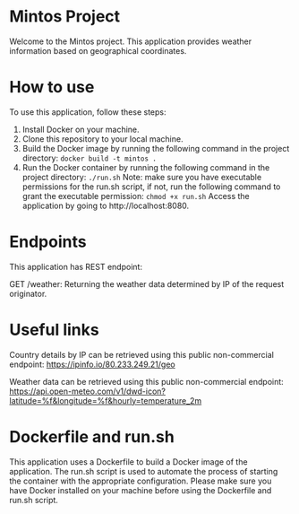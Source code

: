 # Mintos Project

Welcome to the Mintos project. This application provides weather information based on geographical coordinates.

# How to use
To use this application, follow these steps:

1. Install Docker on your machine.
2. Clone this repository to your local machine.
3. Build the Docker image by running the following command in the project directory:
   `docker build -t mintos .`
4. Run the Docker container by running the following command in the project directory:
   `./run.sh`
   Note: make sure you have executable permissions for the run.sh script, if not, run the following command to grant the executable permission:
   `chmod +x run.sh`
   Access the application by going to http://localhost:8080.

# Endpoints
This application has REST endpoint:

GET /weather: Returning the weather data determined by IP of the request originator.

# Useful links
Country details by IP can be retrieved using this public non-commercial endpoint: https://ipinfo.io/80.233.249.21/geo

Weather data can be retrieved using this public non-commercial endpoint: https://api.open-meteo.com/v1/dwd-icon?latitude=%f&longitude=%f&hourly=temperature_2m

# Dockerfile and run.sh
This application uses a Dockerfile to build a Docker image of the application.
The run.sh script is used to automate the process of starting the container with the appropriate configuration.
Please make sure you have Docker installed on your machine before using the Dockerfile and run.sh script.